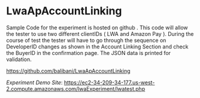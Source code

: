 # LwaApAccountLinking

Sample Code for the experiment is hosted on github . This code will allow the tester to use two different clientIDs ( LWA and Amazon Pay ).  During the course of test the tester will have to go through the sequence on DeveloperID changes as shown in the Account Linking Section and check the BuyerID in the confirmation page. The JSON data is printed for validation.


https://github.com/balibani/LwaApAccountLinking

*Experiment Demo Site*:  https://ec2-34-209-34-177.us-west-2.compute.amazonaws.com/lwaExperiment/lwatest.php

